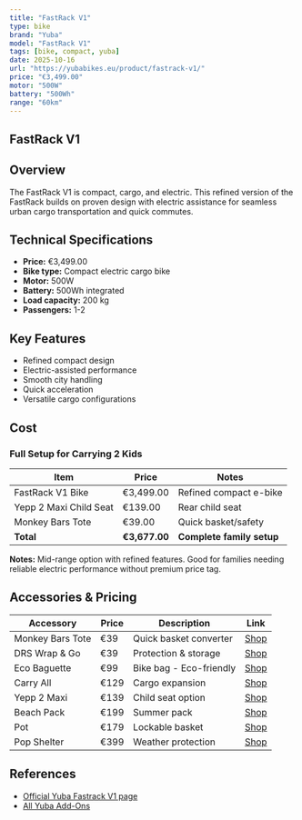 ```yaml
---
title: "FastRack V1"
type: bike
brand: "Yuba"
model: "FastRack V1"
tags: [bike, compact, yuba]
date: 2025-10-16
url: "https://yubabikes.eu/product/fastrack-v1/"
price: "€3,499.00"
motor: "500W"
battery: "500Wh"
range: "60km"
---
```


## FastRack V1

## Overview

The FastRack V1 is compact, cargo, and electric. This refined version of the FastRack builds on proven design with electric assistance for seamless urban cargo transportation and quick commutes.

## Technical Specifications

- **Price:** €3,499.00
- **Bike type:** Compact electric cargo bike
- **Motor:** 500W
- **Battery:** 500Wh integrated
- **Load capacity:** 200 kg
- **Passengers:** 1-2

## Key Features

- Refined compact design
- Electric-assisted performance
- Smooth city handling
- Quick acceleration
- Versatile cargo configurations

## Cost

### Full Setup for Carrying 2 Kids

| Item                   | Price         | Notes                     |
| ---------------------- | ------------- | ------------------------- |
| FastRack V1 Bike       | €3,499.00     | Refined compact e-bike    |
| Yepp 2 Maxi Child Seat | €139.00       | Rear child seat           |
| Monkey Bars Tote       | €39.00        | Quick basket/safety       |
| **Total**              | **€3,677.00** | **Complete family setup** |

**Notes:** Mid-range option with refined features. Good for families needing reliable electric performance without premium price tag.

## Accessories & Pricing

| Accessory        | Price | Description             | Link                                                   |
| ---------------- | ----- | ----------------------- | ------------------------------------------------------ |
| Monkey Bars Tote | €39   | Quick basket converter  | [Shop](https://yubabikes.eu/product/monkey-bars-tote/) |
| DRS Wrap & Go    | €39   | Protection & storage    | [Shop](https://yubabikes.eu/product/drs-wrap-go/)      |
| Eco Baguette     | €99   | Bike bag - Eco-friendly | [Shop](https://yubabikes.eu/product/eco-baguette/)     |
| Carry All        | €129  | Cargo expansion         | [Shop](https://yubabikes.eu/product/carry-all/)        |
| Yepp 2 Maxi      | €139  | Child seat option       | [Shop](https://yubabikes.eu/product/yepp-2-maxi/)      |
| Beach Pack       | €199  | Summer pack             | [Shop](https://yubabikes.eu/product/beach-pack/)       |
| Pot              | €179  | Lockable basket         | [Shop](https://yubabikes.eu/product/pot/)              |
| Pop Shelter      | €399  | Weather protection      | [Shop](https://yubabikes.eu/product/pop-shelter/)      |

## References

- [Official Yuba Fastrack V1 page](https://yubabikes.eu/product/fastrack-v1/)
- [All Yuba Add-Ons](https://yubabikes.eu/shop/add-ons/)
